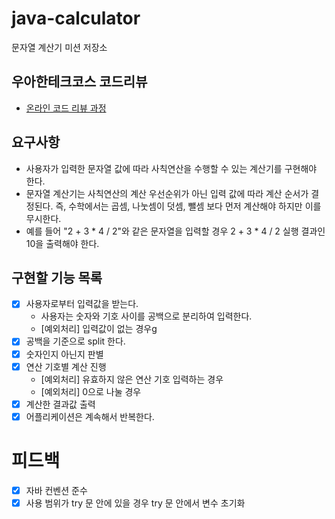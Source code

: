 # java-calculator
문자열 계산기 미션 저장소

## 우아한테크코스 코드리뷰
* [온라인 코드 리뷰 과정](https://github.com/woowacourse/woowacourse-docs/blob/master/maincourse/README.md)

## 요구사항
- 사용자가 입력한 문자열 값에 따라 사칙연산을 수행할 수 있는 계산기를 구현해야 한다.
- 문자열 계산기는 사칙연산의 계산 우선순위가 아닌 입력 값에 따라 계산 순서가 결정된다. 즉, 수학에서는 곱셈, 나눗셈이 덧셈, 뺄셈 보다 먼저 계산해야 하지만 이를 무시한다.
- 예를 들어 "2 + 3 * 4 / 2"와 같은 문자열을 입력할 경우 2 + 3 * 4 / 2 실행 결과인 10을 출력해야 한다.

## 구현할 기능 목록
- [x] 사용자로부터 입력값을 받는다. 
    - 사용자는 숫자와 기호 사이를 공백으로 분리하여 입력한다.
    - [예외처리] 입력값이 없는 경우g
- [x] 공백을 기준으로 split 한다.
- [x] 숫자인지 아닌지 판별
- [x] 연산 기호별 계산 진행
    - [예외처리] 유효하지 않은 연산 기호 입력하는 경우
    - [예외처리] 0으로 나눌 경우
- [x] 계산한 결과값 출력
- [x] 어플리케이션은 계속해서 반복한다.

# 피드백
 - [X] 자바 컨벤션 준수
 - [X] 사용 범위가 try 문 안에 있을 경우 try 문 안에서 변수 초기화